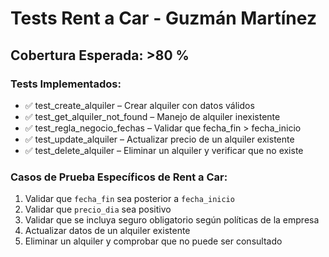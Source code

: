 # Tests Rent a Car - Guzmán Martínez

## Cobertura Esperada: >80 %

### Tests Implementados:

- ✅ test_create_alquiler – Crear alquiler con datos válidos
- ✅ test_get_alquiler_not_found – Manejo de alquiler inexistente
- ✅ test_regla_negocio_fechas – Validar que fecha_fin > fecha_inicio
- ✅ test_update_alquiler – Actualizar precio de un alquiler existente
- ✅ test_delete_alquiler – Eliminar un alquiler y verificar que no existe

### Casos de Prueba Específicos de Rent a Car:

1. Validar que `fecha_fin` sea posterior a `fecha_inicio`
2. Validar que `precio_dia` sea positivo
3. Validar que se incluya seguro obligatorio según políticas de la empresa
4. Actualizar datos de un alquiler existente
5. Eliminar un alquiler y comprobar que no puede ser consultado

